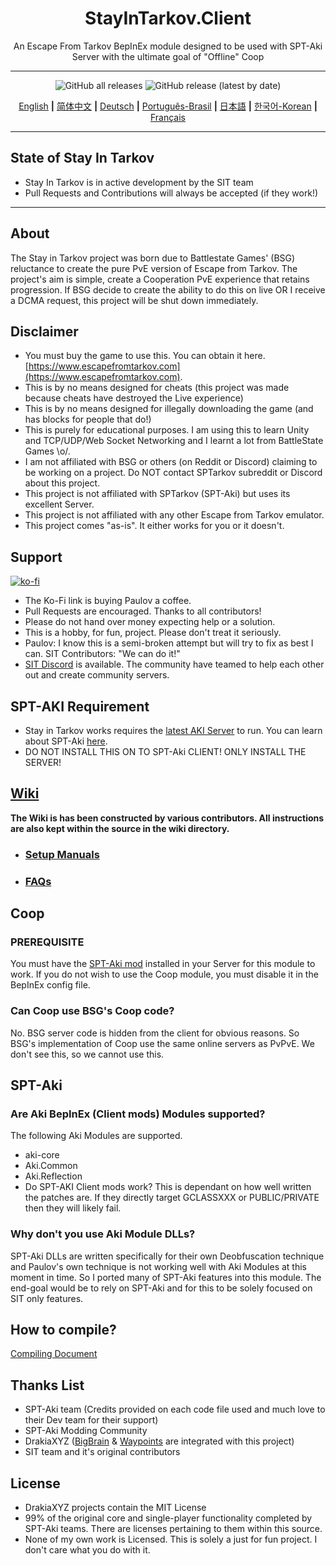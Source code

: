 
<div align=center style="text-align: center">
<h1 style="text-align: center"> StayInTarkov.Client </h1>
An Escape From Tarkov BepInEx module designed to be used with SPT-Aki Server with the ultimate goal of "Offline" Coop 
</div>

---

<div align=center>

![GitHub all releases](https://img.shields.io/github/downloads/stayintarkov/StayInTarkov.Client/total) ![GitHub release (latest by date)](https://img.shields.io/github/downloads/stayintarkov/StayInTarkov.Client/latest/total)

[English](README.md) **|** [简体中文](README_CN.md) **|** [Deutsch](README_DE.md) **|** [Português-Brasil](README_PO.md) **|** [日本語](README_JA.md) **|** [한국어-Korean](README_KO.md) **|** [Français](README_FR.md)
</div>

---

## State of Stay In Tarkov

* Stay In Tarkov is in active development by the SIT team
* Pull Requests and Contributions will always be accepted (if they work!)

--- 

## About

The Stay in Tarkov project was born due to Battlestate Games' (BSG) reluctance to create the pure PvE version of Escape from Tarkov. 
The project's aim is simple, create a Cooperation PvE experience that retains progression. 
If BSG decide to create the ability to do this on live OR I receive a DCMA request, this project will be shut down immediately.

## Disclaimer

* You must buy the game to use this. You can obtain it here. [https://www.escapefromtarkov.com](https://www.escapefromtarkov.com). 
* This is by no means designed for cheats (this project was made because cheats have destroyed the Live experience)
* This is by no means designed for illegally downloading the game (and has blocks for people that do!)
* This is purely for educational purposes. I am using this to learn Unity and TCP/UDP/Web Socket Networking and I learnt a lot from BattleState Games \o/.
* I am not affiliated with BSG or others (on Reddit or Discord) claiming to be working on a project. Do NOT contact SPTarkov subreddit or Discord about this project.
* This project is not affiliated with SPTarkov (SPT-Aki) but uses its excellent Server.
* This project is not affiliated with any other Escape from Tarkov emulator.
* This project comes "as-is". It either works for you or it doesn't.

## Support

[![ko-fi](https://ko-fi.com/img/githubbutton_sm.svg)](https://ko-fi.com/N4N2IQ7YJ)
* The Ko-Fi link is buying Paulov a coffee.
* Pull Requests are encouraged. Thanks to all contributors!
* Please do not hand over money expecting help or a solution. 
* This is a hobby, for fun, project. Please don't treat it seriously. 
* Paulov: I know this is a semi-broken attempt but will try to fix as best I can. SIT Contributors: "We can do it!"
* [SIT Discord](https://discord.gg/f4CN4n3nP2) is available. The community have teamed to help each other out and create community servers.


## SPT-AKI Requirement
* Stay in Tarkov works requires the [latest AKI Server](https://dev.sp-tarkov.com/SPT-AKI/Server) to run. You can learn about SPT-Aki [here](https://www.sp-tarkov.com/).
* DO NOT INSTALL THIS ON TO SPT-Aki CLIENT! ONLY INSTALL THE SERVER!

## [Wiki](https://github.com/stayintarkov/StayInTarkov.Client/blob/master/wiki/Home.md)
**The Wiki is has been constructed by various contributors. All instructions are also kept within the source in the wiki directory.**
  - ### [Setup Manuals](https://github.com/stayintarkov/StayInTarkov.Client/wiki/Guides-English)
  - ### [FAQs](https://github.com/stayintarkov/StayInTarkov.Client/wiki/FAQs-English)

## Coop

### PREREQUISITE
You must have the [SPT-Aki mod](https://github.com/stayintarkov/SIT.Aki-Server-Mod) installed in your Server for this module to work. If you do not wish to use the Coop module, you must disable it in the BepInEx config file.

### Can Coop use BSG's Coop code?
No. BSG server code is hidden from the client for obvious reasons. So BSG's implementation of Coop use the same online servers as PvPvE. We don't see this, so we cannot use this.

## SPT-Aki

### Are Aki BepInEx (Client mods) Modules supported?
The following Aki Modules are supported.
- aki-core
- Aki.Common
- Aki.Reflection
- Do SPT-AKI Client mods work? This is dependant on how well written the patches are. If they directly target GCLASSXXX or PUBLIC/PRIVATE then they will likely fail.

### Why don't you use Aki Module DLLs?
SPT-Aki DLLs are written specifically for their own Deobfuscation technique and Paulov's own technique is not working well with Aki Modules at this moment in time.
So I ported many of SPT-Aki features into this module. The end-goal would be to rely on SPT-Aki and for this to be solely focused on SIT only features.

## How to compile? 
[Compiling Document](COMPILE.md)

## Thanks List
- SPT-Aki team (Credits provided on each code file used and much love to their Dev team for their support)
- SPT-Aki Modding Community
- DrakiaXYZ ([BigBrain](https://github.com/DrakiaXYZ/SPT-BigBrain) & [Waypoints](https://github.com/DrakiaXYZ/SPT-Waypoints) are integrated with this project)
- SIT team and it's original contributors

## License

- DrakiaXYZ projects contain the MIT License
- 99% of the original core and single-player functionality completed by SPT-Aki teams. There are licenses pertaining to them within this source.
- None of my own work is Licensed. This is solely a just for fun project. I don't care what you do with it.
